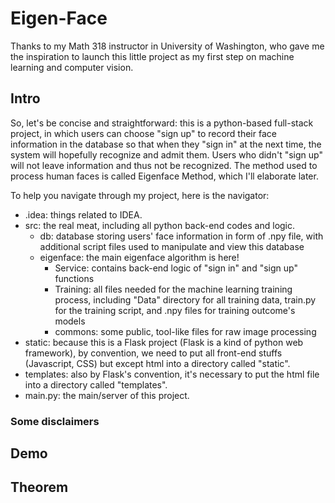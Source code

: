 # Eigen-Face
Thanks to my Math 318 instructor in University of Washington, who gave me
the inspiration to launch this little project as my first step on machine
learning and computer vision.
## Intro
So, let's be concise and straightforward: this is a python-based full-stack
project, in which users can choose "sign up" to record their face information in the database
so that when they "sign in" at the next time, the system will hopefully 
recognize and admit them. Users who didn't "sign up" will not leave information and thus not be recognized.
The method used to process human faces is called Eigenface Method, which I'll
elaborate later.
  
To help you navigate through my project, here is the navigator:
- .idea: things related to IDEA.
- src: the real meat, including all python back-end codes and logic.
  - db: database storing users' face information in form of .npy file, with additional
    script files used to manipulate and view this database
  - eigenface: the main eigenface algorithm is here!
    - Service: contains back-end logic of "sign in" and "sign up" functions
    - Training: all files needed for the machine learning training process, including
      "Data" directory for all training data, train.py for the training script, and .npy
      files for training outcome's models
    - commons: some public, tool-like files for raw image processing
- static: because this is a Flask project (Flask is a kind of python web framework), 
  by convention, we need to put all front-end stuffs (Javascript, CSS) but except html into a directory
  called "static".
- templates: also by Flask's convention, it's necessary to put the html file into a 
  directory called "templates".
- main.py: the main/server of this project.
### Some disclaimers

## Demo

## Theorem
